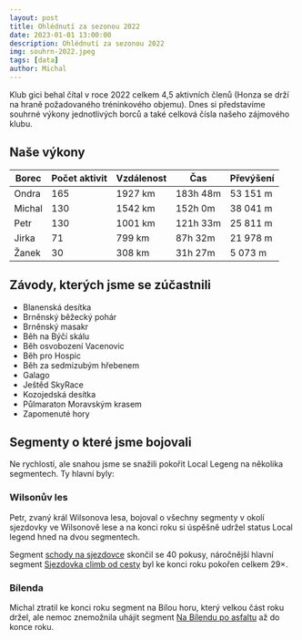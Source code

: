 ```yaml
---
layout: post
title: Ohlédnutí za sezonou 2022
date: 2023-01-01 13:00:00
description: Ohlédnutí za sezonou 2022
img: souhrn-2022.jpeg
tags: [data]
author: Michal
---
```


Klub gici behal čítal v roce 2022 celkem 4,5 aktivních členů 
(Honza se drží na hraně požadovaného tréninkového objemu). 
Dnes si představíme souhrné výkony jednotlivých borců 
a také celková čísla našeho zájmového klubu. 

## Naše výkony

| Borec  | Počet aktivit | Vzdálenost | Čas      | Převýšení |
|--------|---------------|------------|----------|-----------|
| Ondra  | 165           | 1927 km    | 183h 48m | 53 151 m  |
| Michal | 130           | 1542 km    | 152h 0m  | 38 041 m  |
| Petr   | 130           | 1001 km    | 121h 33m | 25 811 m  |
| Jirka  | 71            | 799 km     | 87h 32m  | 21 978 m  |
| Žanek  | 30            | 308 km     | 31h 27m  | 5 073 m   |


## Závody, kterých jsme se zúčastnili

* Blanenská desítka
* Brněnský běžecký pohár
* Brněnský masakr
* Běh na Býčí skálu
* Běh osvobození Vacenovic
* Běh pro Hospic
* Běh za sedmizubým hřebenem
* Galago
* Ještěd SkyRace
* Kozojedská desítka
* Půlmaraton Moravským krasem
* Zapomenuté hory


## Segmenty o které jsme bojovali

Ne rychlostí, ale snahou jsme se snažili pokořit Local Legeng na několika segmentech. 
Ty hlavní byly:

### Wilsonův les

Petr, zvaný král Wilsonova lesa,  bojoval o všechny segmenty v okolí sjezdovky ve Wilsonově lese a na konci roku si úspěšně udržel status Local legend hned na dvou segmentech.

Segment [schody na sjezdovce](https://www.strava.com/segments/7245409) skončil se 40 pokusy,
náročnější hlavní segment [Sjezdovka climb od cesty](https://www.strava.com/segments/22360052) byl ke konci roku pokořen
celkem 29×.

### Bílenda

Michal ztratil ke konci roku segment na Bílou horu, který velkou část roku držel, 
ale nemoc znemožnila uhájit segment [Na Bílendu po asfaltu](https://www.strava.com/segments/19815491) až do konce roku.  
